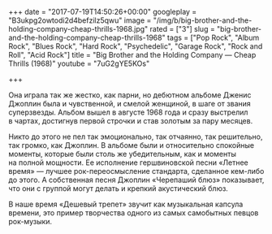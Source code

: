 +++
date = "2017-07-19T14:50:26+00:00"
googleplay = "B3ukpg2owtodi2d4befzilz5qwu"
image = "/img/b/big-brother-and-the-holding-company-cheap-thrills-1968.jpg"
rated = ["3"]
slug = "big-brother-and-the-holding-company-cheap-thrills-1968"
tags = ["Pop Rock", "Album Rock", "Blues Rock", "Hard Rock", "Psychedelic", "Garage Rock", "Rock and Roll", "Acid Rock"]
title = "Big Brother and the Holding Company — Cheap Thrills (1968)"
youtube = "7uG2gYE5KOs"

+++


Она играла так&nbsp;же жестко, как парни, но&nbsp;дебютном альбоме Дженис Джоплин была и&nbsp;чувственной, и&nbsp;смелой женщиной, в&nbsp;шаге от&nbsp;звания суперзвезды. Альбом вышел в&nbsp;августе 1968 года и&nbsp;сразу выстрелил в&nbsp;чартах, достигнув первой строчки и&nbsp;став золотым за&nbsp;пару месяцев.

Никто до&nbsp;этого не&nbsp;пел так эмоционально, так отчаянно, так решительно, так громко, как Джоплин. В&nbsp;альбоме были и&nbsp;относительно спокойные моменты, которые были столь&nbsp;же убедительным, как и&nbsp;моменты на&nbsp;полной мощности. Ее&nbsp;исполнение гершвиновской песни &laquo;Летнее время&raquo;&nbsp;&mdash; лучшее рок-переосмысление стандарта, сделанное кем-либо до&nbsp;этого. А&nbsp;собственная песня Джоплин &laquo;Черепаший блюз&raquo; показывает, что они с&nbsp;группой могут делать и&nbsp;крепкий акустический блюз.

В&nbsp;наше время &laquo;Дешевый трепет&raquo; звучит как музыкальная капсула времени, это пример творчества одного из&nbsp;самых самобытных певцов рок-музыки.